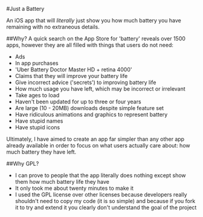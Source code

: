 #Just a Battery

An iOS app that will *literally* just show you how much battery you have remaining with no extraneous details.

##Why?
A quick search on the App Store for 'battery' reveals over 1500 apps, however they are all filled with things that users do not need:

* Ads
* In app purchases
* 'Uber Battery Doctor Master HD + retina 4000'
* Claims that they will improve your battery life
* Give incorrect advice ('secrets') to improving battery life
* How much usage you have left, which may be incorrect or irrelevant
* Take ages to load
* Haven't been updated for up to three or four years
* Are large (10 - 20MB) downloads despite simple feature set
* Have ridiculous animations and graphics to represent battery
* Have stupid names
* Have stupid icons

Ultimately, I have aimed to create an app far simpler than any other app already available in order to focus on what users actually care about: how much battery they have left.

##Why GPL?
* I can prove to people that the app literally does nothing except show them how much battery life they have
* It only took me about twenty minutes to make it
* I used the GPL license over other licenses because developers really shouldn't need to copy my code (it is so simple) and because if you fork it to try and extend it you clearly don't understand the goal of the project